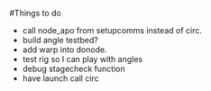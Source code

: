 #Things to do
- call node_apo from setupcomms instead of circ.
- build angle testbed?
- add warp into donode. 
- test rig so I can play with angles
- debug stagecheck function 
- have launch call circ
